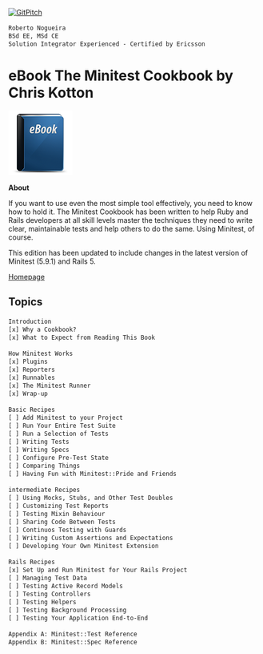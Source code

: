 [![GitPitch](https://gitpitch.com/assets/badge.svg)](https://gitpitch.com/enogrob/ebook-project/master)
```
Roberto Nogueira  
BSd EE, MSd CE
Solution Integrator Experienced - Certified by Ericsson
```
# eBook The Minitest Cookbook by Chris Kotton

![ebook image](assets/ebook.png)

**About**

If you want to use even the most simple tool effectively, you need to know how to hold it. The Minitest Cookbook has been written to help Ruby and Rails developers at all skill levels master the techniques they need to write clear, maintainable tests and help others to do the same.  Using Minitest, of course.

This edition has been updated to include changes in the latest version of Minitest (5.9.1) and Rails 5.

[Homepage](https://gumroad.com/d/8cd6f2ea6fc87645eb9d59f4ea409872)

## Topics
```
Introduction
[x] Why a Cookbook?
[x] What to Expect from Reading This Book

How Minitest Works
[x] Plugins
[x] Reporters
[x] Runnables
[x] The Minitest Runner
[x] Wrap-up

Basic Recipes
[ ] Add Minitest to your Project
[ ] Run Your Entire Test Suite
[ ] Run a Selection of Tests
[ ] Writing Tests
[ ] Writing Specs
[ ] Configure Pre-Test State
[ ] Comparing Things
[ ] Having Fun with Minitest::Pride and Friends

intermediate Recipes
[ ] Using Mocks, Stubs, and Other Test Doubles
[ ] Customizing Test Reports
[ ] Testing Mixin Behaviour
[ ] Sharing Code Between Tests
[ ] Continuos Testing with Guards
[ ] Writing Custom Assertions and Expectations
[ ] Developing Your Own Minitest Extension

Rails Recipes
[x] Set Up and Run Minitest for Your Rails Project
[ ] Managing Test Data
[ ] Testing Active Record Models
[ ] Testing Controllers
[ ] Testing Helpers
[ ] Testing Background Processing
[ ] Testing Your Application End-to-End

Appendix A: Minitest::Test Reference
Appendix B: Minitest::Spec Reference
```
